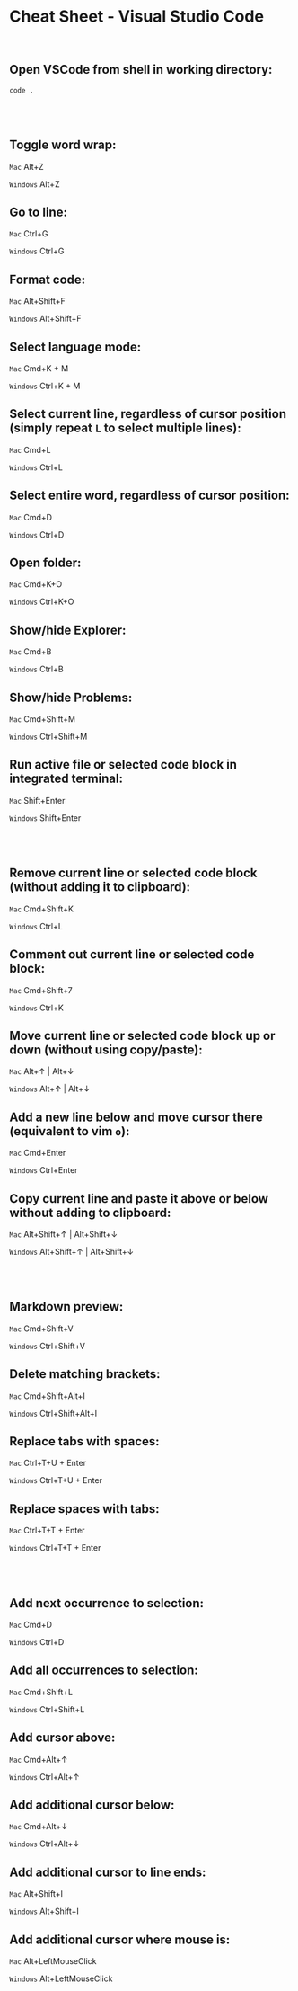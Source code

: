 # Cheat Sheet - Visual Studio Code

<br>

## Open VSCode from shell in working directory:
```shell
code .
```

<br><br>

## Toggle word wrap:
`Mac` Alt+Z

`Windows` Alt+Z

## Go to line:
`Mac` Ctrl+G

`Windows` Ctrl+G

## Format code:
`Mac` Alt+Shift+F

`Windows` Alt+Shift+F

## Select language mode:
`Mac` Cmd+K + M

`Windows` Ctrl+K + M

## Select current line, regardless of cursor position (simply repeat `L` to select multiple lines):
`Mac` Cmd+L

`Windows` Ctrl+L

## Select entire word, regardless of cursor position:
`Mac` Cmd+D

`Windows` Ctrl+D

## Open folder:
`Mac` Cmd+K+O

`Windows` Ctrl+K+O

## Show/hide Explorer:
`Mac` Cmd+B

`Windows` Ctrl+B

## Show/hide Problems: 
`Mac` Cmd+Shift+M

`Windows` Ctrl+Shift+M

## Run active file or selected code block in integrated terminal:
`Mac` Shift+Enter

`Windows` Shift+Enter

<br><br>

## Remove current line or selected code block (without adding it to clipboard):
`Mac` Cmd+Shift+K

`Windows` Ctrl+L

## Comment out current line or selected code block:
`Mac` Cmd+Shift+7

`Windows` Ctrl+K

## Move current line or selected code block up or down (without using copy/paste):
`Mac` Alt+↑ | Alt+↓

`Windows` Alt+↑ | Alt+↓

## Add a new line below and move cursor there (equivalent to vim `o`):
`Mac` Cmd+Enter

`Windows` Ctrl+Enter

## Copy current line and paste it above or below without adding to clipboard:
`Mac` Alt+Shift+↑ | Alt+Shift+↓

`Windows` Alt+Shift+↑ | Alt+Shift+↓

<br><br>

## Markdown preview:
`Mac` Cmd+Shift+V

`Windows` Ctrl+Shift+V

## Delete matching brackets:
`Mac` Cmd+Shift+Alt+I

`Windows` Ctrl+Shift+Alt+I

## Replace tabs with spaces:
`Mac` Ctrl+T+U + Enter

`Windows` Ctrl+T+U + Enter

## Replace spaces with tabs:
`Mac` Ctrl+T+T + Enter

`Windows` Ctrl+T+T + Enter


<br><br>

## Add next occurrence to selection:
`Mac` Cmd+D

`Windows` Ctrl+D

## Add all occurrences to selection:
`Mac` Cmd+Shift+L

`Windows` Ctrl+Shift+L

## Add cursor above:
`Mac` Cmd+Alt+↑

`Windows` Ctrl+Alt+↑

## Add additional cursor below:
`Mac` Cmd+Alt+↓

`Windows` Ctrl+Alt+↓

## Add additional cursor to line ends:
`Mac` Alt+Shift+I

`Windows` Alt+Shift+I

## Add additional cursor where mouse is:
`Mac` Alt+LeftMouseClick

`Windows` Alt+LeftMouseClick










<!--
## FYLL PÅ! GOOGLA EFTER FLER ANVÄNDBARA SHORTCUTS! Underlättar vardagen enormt!
-->